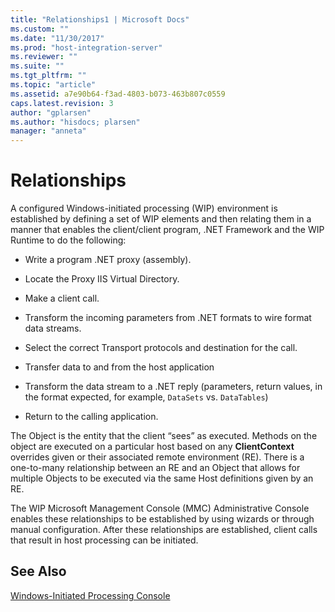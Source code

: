```yaml
---
title: "Relationships1 | Microsoft Docs"
ms.custom: ""
ms.date: "11/30/2017"
ms.prod: "host-integration-server"
ms.reviewer: ""
ms.suite: ""
ms.tgt_pltfrm: ""
ms.topic: "article"
ms.assetid: a7e90b64-f3ad-4803-b073-463b807c0559
caps.latest.revision: 3
author: "gplarsen"
ms.author: "hisdocs; plarsen"
manager: "anneta"
---
```

# Relationships
A configured Windows-initiated processing (WIP) environment is established by defining a set of WIP elements and then relating them in a manner that enables the client/client program, .NET Framework and the WIP Runtime to do the following:  
  
-   Write a program .NET proxy (assembly).  
  
-   Locate the Proxy IIS Virtual Directory.  
  
-   Make a client call.  
  
-   Transform the incoming parameters from .NET formats to wire format data streams.  
  
-   Select the correct Transport protocols and destination for the call.  
  
-   Transfer data to and from the host application  
  
-   Transform the data stream to a .NET reply (parameters, return values, in the format expected, for example, `DataSets` vs. `DataTables`)  
  
-   Return to the calling application.  
  
 The Object is the entity that the client “sees” as executed. Methods on the object are executed on a particular host based on any **ClientContext** overrides given or their associated remote environment (RE). There is a one-to-many relationship between an RE and an Object that allows for multiple Objects to be executed via the same Host definitions given by an RE.  
  
 The WIP Microsoft Management Console (MMC) Administrative Console enables these relationships to be established by using wizards or through manual configuration. After these relationships are established, client calls that result in host processing can be initiated.  
  
## See Also  
 [Windows-Initiated Processing Console](../core/windows-initiated-processing-console1.md)